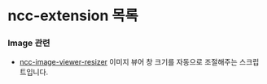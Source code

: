 ncc-extension 목록
===

### Image 관련

- [ncc-image-viewer-resizer](https://sdbx.github.io/ncc-extension/scripts/ncc-image-viewer-resizer.user.js) 이미지 뷰어 창 크기를 자동으로 조절해주는 스크립트입니다.
